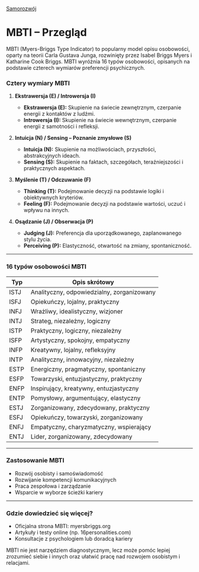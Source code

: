 [Samorozwój](index.md)

# MBTI – Przegląd

MBTI (Myers-Briggs Type Indicator) to popularny model opisu osobowości, oparty na teorii Carla Gustava Junga, rozwinięty przez Isabel Briggs Myers i Katharine Cook Briggs. MBTI wyróżnia 16 typów osobowości, opisanych na podstawie czterech wymiarów preferencji psychicznych.

### Cztery wymiary MBTI

1. **Ekstrawersja (E) / Introwersja (I)**
   - **Ekstrawersja (E):** Skupienie na świecie zewnętrznym, czerpanie energii z kontaktów z ludźmi.
   - **Introwersja (I):** Skupienie na świecie wewnętrznym, czerpanie energii z samotności i refleksji.

2. **Intuicja (N) / Sensing – Poznanie zmysłowe (S)**
   - **Intuicja (N):** Skupienie na możliwościach, przyszłości, abstrakcyjnych ideach.
   - **Sensing (S):** Skupienie na faktach, szczegółach, teraźniejszości i praktycznych aspektach.

3. **Myślenie (T) / Odczuwanie (F)**
   - **Thinking (T):** Podejmowanie decyzji na podstawie logiki i obiektywnych kryteriów.
   - **Feeling (F):** Podejmowanie decyzji na podstawie wartości, uczuć i wpływu na innych.

4. **Osądzanie (J) / Obserwacja (P)**
   - **Judging (J):** Preferencja dla uporządkowanego, zaplanowanego stylu życia.
   - **Perceiving (P):** Elastyczność, otwartość na zmiany, spontaniczność.

---

### 16 typów osobowości MBTI

| Typ   | Opis skrótowy                        |
|-------|--------------------------------------|
| ISTJ  | Analityczny, odpowiedzialny, zorganizowany |
| ISFJ  | Opiekuńczy, lojalny, praktyczny      |
| INFJ  | Wrażliwy, idealistyczny, wizjoner    |
| INTJ  | Strateg, niezależny, logiczny        |
| ISTP  | Praktyczny, logiczny, niezależny     |
| ISFP  | Artystyczny, spokojny, empatyczny    |
| INFP  | Kreatywny, lojalny, refleksyjny      |
| INTP  | Analityczny, innowacyjny, niezależny |
| ESTP  | Energiczny, pragmatyczny, spontaniczny |
| ESFP  | Towarzyski, entuzjastyczny, praktyczny |
| ENFP  | Inspirujący, kreatywny, entuzjastyczny |
| ENTP  | Pomysłowy, argumentujący, elastyczny |
| ESTJ  | Zorganizowany, zdecydowany, praktyczny |
| ESFJ  | Opiekuńczy, towarzyski, zorganizowany |
| ENFJ  | Empatyczny, charyzmatyczny, wspierający |
| ENTJ  | Lider, zorganizowany, zdecydowany    |

---

### Zastosowanie MBTI

- Rozwój osobisty i samoświadomość
- Rozwijanie kompetencji komunikacyjnych
- Praca zespołowa i zarządzanie
- Wsparcie w wyborze ścieżki kariery

---

### Gdzie dowiedzieć się więcej?

- Oficjalna strona MBTI: myersbriggs.org
- Artykuły i testy online (np. 16personalities.com)
- Konsultacje z psychologiem lub doradcą kariery

MBTI nie jest narzędziem diagnostycznym, lecz może pomóc lepiej zrozumieć siebie i innych oraz ułatwić pracę nad rozwojem osobistym i relacjami.
